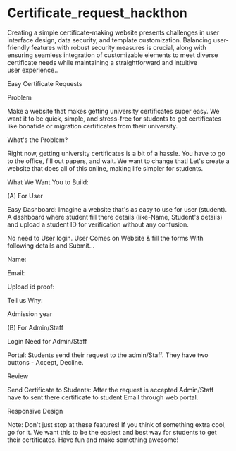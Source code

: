 # Certificate_request_hackthon


Creating a simple certificate-making website presents challenges in user interface design, 
data security, and template customization. Balancing user-friendly features with robust 
security measures is crucial, along with ensuring seamless integration of customizable 
elements to meet diverse certificate needs while maintaining a straightforward and intuitive 
user experience..


Easy Certificate Requests

Problem

Make a website that makes getting university certificates super easy. We want it to be quick, simple, and stress-free for students to get certificates like bonafide or migration certificates from their university.

What's the Problem?

Right now, getting university certificates is a bit of a hassle. You have to go to the office, fill out papers, and wait. We want to change that! Let's create a website that does all of this online, making life simpler for students.

What We Want You to Build:

(A) For User

Easy Dashboard: Imagine a website that's as easy to use for user (student). A dashboard where student fill there details (like-Name, Student's details) and upload a student ID for verification without any confusion.

No need to User login. User Comes on Website & fill the forms With following details and Submit...

Name:

Email:

Upload id proof:

Tell us Why:

Admission year

(B) For Admin/Staff

Login Need for Admin/Staff

Portal: Students send their request to the admin/Staff. They have two buttons - Accept, Decline.

Review

Send Certificate to Students: After the request is accepted Admin/Staff have to sent there certificate to student Email through web portal.

Responsive Design

Note: Don't just stop at these features! If you think of something extra cool, go for it. We want this to be the easiest and best way for students to get their certificates. Have fun and make something awesome!
